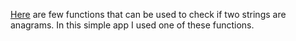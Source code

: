 [Here](https://github.com/Olezha83/isAnagram-functions) are few functions that can be used to check if two strings are anagrams. In this simple app I used one of these functions.
